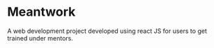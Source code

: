 # Meantwork
A web development project developed using react JS for users to get trained under mentors. 
